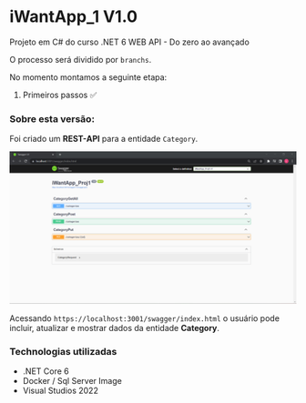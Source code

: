<h1>iWantApp_1 V1.0</h1>

Projeto em C# do curso .NET 6 WEB API - Do zero ao avançado

O processo será dividido por `branchs`.

No momento montamos a seguinte etapa:

1. Primeiros passos :white_check_mark:

<h3>Sobre esta versão:</h3>

Foi criado um <b>REST-API</b>  para a entidade `Category`. 

<img src="assets/v1.png"> 

Acessando `https://localhost:3001/swagger/index.html` o usuário pode incluir, atualizar e mostrar dados da entidade <b>Category</b>. 

<h3>Technologias utilizadas</h3>

* .NET Core 6
* Docker / Sql Server Image
* Visual Studios 2022
